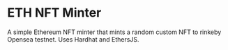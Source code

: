 # ETH NFT Minter

A simple Ethereum NFT minter that mints a random custom NFT to rinkeby Opensea testnet. Uses Hardhat and EthersJS. 
